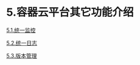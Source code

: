 # 5.容器云平台其它功能介绍

[5.1.统一监控](5.1.ccs-other-functions-monitor)

[5.2.统一日志](5.2.ccs-other-functions-logs)

[5.3.版本管理](5.3.ccs-other-functions-version-ctl)
